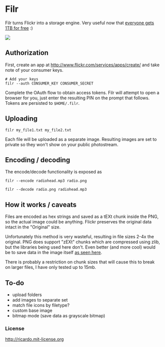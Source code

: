 Filr
==========

Filr turns Flickr into a storage engine. Very useful now that [everyone gets 1TB for free](yahoo.tumblr.com/post/50934634700/your-world-in-full-resolution) :)

<a href="http://www.youtube.com/watch?v=Z3CBFZTlwJ4&amp;vq=hd720" target="_blank"><img src="http://f.cl.ly/items/0e272s1r1j3i3k111U0i/Screen%20Shot%202013-05-21%20at%206.44.35%20AM.png" /></a>

Authorization
--------------

First, create an app at http://www.flickr.com/services/apps/create/ and take note of your consumer keys.

    # Add your keys
    filr --auth CONSUMER_KEY CONSUMER_SECRET

Complete the OAuth flow to obtain access tokens. Filr will attempt to open a browser for you, just enter the resulting PIN on the prompt that follows. Tokens are persisted to `$HOME/.filr`.

Uploading
----------

    filr my_file1.txt my_file2.txt

Each file will be uploaded as a separate image. Resulting images are set to private so they won't show on your public photostream.

Encoding / decoding
-------------------

The encode/decode functionality is exposed as

    filr --encode radiohead.mp3 radio.png
    
    filr --decode radio.png radiohead.mp3


How it works / caveats
----------------------

Files are encoded as hex strings and saved as a tEXt chunk inside the PNG, so the actual image could be anything. Flickr preserves the original data intact in the "Original" size.

Unfortunately this method is very wasteful, resulting in file sizes 2-4x the original. PNG does support "zEXt" chunks which are compressed using zlib, but the libraries being used here don't. Even better (and more cool) would be to save data in the image itself [as seen here](http://blog.nihilogic.dk/2008/05/compression-using-canvas-and-png.html).

There is probably a restriction on chunk sizes that will cause this to break on larger files, I have only tested up to 15mb.

To-do
-----

- upload folders
- add images to separate set
- match file icons by filetype?
- custom base image
- bitmap mode (save data as grayscale bitmap)

### License

http://ricardo.mit-license.org
